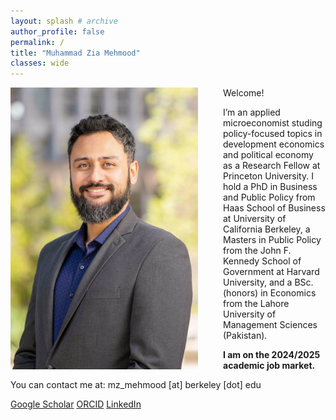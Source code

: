 ```yaml
---
layout: splash # archive
author_profile: false
permalink: /
title: "Muhammad Zia Mehmood"
classes: wide
---
```


<img src="/images/zia.jpg" width="300" align="left" style="display: block; margin-right: 40px;" /> 

Welcome!

I’m an applied microeconomist studing policy-focused topics in development economics and political economy as a Research Fellow at Princeton University. I hold a PhD in Business and Public Policy from Haas School of Business at University of California Berkeley, a Masters in Public Policy from the John F. Kennedy School of Government at Harvard University, and a BSc. (honors) in Economics from the Lahore University of Management Sciences (Pakistan).

**I am on the 2024/2025 academic job market.**

You can contact me at: mz_mehmood [at] berkeley [dot] edu

<i class="ai ai-google-scholar-square"></i> [Google Scholar](https://scholar.google.com/citations?hl=en&user=rVX87fYAAAAJ)
<i class="ai ai-orcid-square"></i> [ORCID](https://orcid.org/0000-0002-3906-3231)
<i class="fab fa-fw fa-linkedin"></i> [LinkedIn](https://www.linkedin.com/in/muhammad-zia-mehmood-273b3932/)


